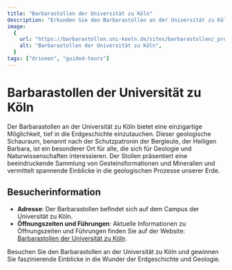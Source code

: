 ```yaml
---
title: "Barbarastollen der Universität zu Köln"
description: "Erkunden Sie den Barbarastollen an der Universität zu Köln und entdecken Sie faszinierende Einblicke in die Geologie"
image:
  {
    url: "https://barbarastollen.uni-koeln.de/sites/barbarastollen/_processed_/f/a/csm_Barbarastollen.007_1f91f718fe.jpg",
    alt: "Barbarastollen der Universität zu Köln",
  }
tags: ["drinnen", "guided-tours"]
---
```


# Barbarastollen der Universität zu Köln

Der Barbarastollen an der Universität zu Köln bietet eine einzigartige Möglichkeit, tief in die Erdgeschichte einzutauchen. Dieser geologische Schauraum, benannt nach der Schutzpatronin der Bergleute, der Heiligen Barbara, ist ein besonderer Ort für alle, die sich für Geologie und Naturwissenschaften interessieren. Der Stollen präsentiert eine beeindruckende Sammlung von Gesteinsformationen und Mineralien und vermittelt spannende Einblicke in die geologischen Prozesse unserer Erde.

## Besucherinformation

- **Adresse**: Der Barbarastollen befindet sich auf dem Campus der Universität zu Köln.
- **Öffnungszeiten und Führungen**: Aktuelle Informationen zu Öffnungszeiten und Führungen finden Sie auf der Website: [Barbarastollen der Universität zu Köln](https://barbarastollen.uni-koeln.de).

Besuchen Sie den Barbarastollen an der Universität zu Köln und gewinnen Sie faszinierende Einblicke in die Wunder der Erdgeschichte und Geologie.
